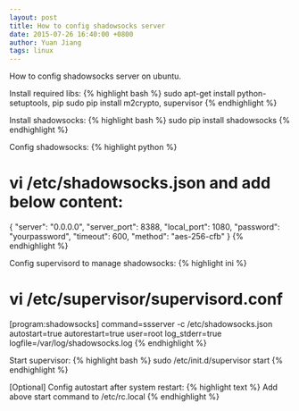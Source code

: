 ```yaml
---
layout: post
title: How to config shadowsocks server
date: 2015-07-26 16:40:00 +0800
author: Yuan Jiang
tags: linux
---
```


How to config shadowsocks server on ubuntu.

Install required libs:
{% highlight bash %}
sudo apt-get install python-setuptools, pip
sudo pip install m2crypto, supervisor
{% endhighlight %}

Install shadowsocks:
{% highlight bash %}
sudo pip install shadowsocks
{% endhighlight %}

Config shadowsocks:
{% highlight python %}
# vi /etc/shadowsocks.json and add below content:
{ 
  "server": "0.0.0.0", 
  "server_port": 8388, 
  "local_port": 1080, 
  "password": "yourpassword", 
  "timeout": 600, 
  "method": "aes-256-cfb" 
}
{% endhighlight %}

Config supervisord to manage shadowsocks:
{% highlight ini %}
# vi /etc/supervisor/supervisord.conf 
[program:shadowsocks] 
command=ssserver -c /etc/shadowsocks.json 
autostart=true 
autorestart=true 
user=root 
log_stderr=true 
logfile=/var/log/shadowsocks.log
{% endhighlight %}

Start supervisor:
{% highlight bash %}
sudo /etc/init.d/supervisor start
{% endhighlight %}

[Optional] Config autostart after system restart:
{% highlight text %}
Add above start command to /etc/rc.local
{% endhighlight %}
